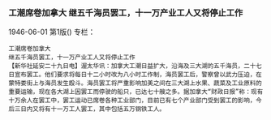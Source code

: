 ### 工潮席卷加拿大  继五千海员罢工，十一万产业工人又将停止工作

1946-06-01
第1版()
专栏：

    工潮席卷加拿大
    继五千海员罢工，十一万产业工人又将停止工作
    【新华社延安二十九日电】渥太华讯：加拿大工潮日益扩大，沿海及三大湖的五千海员，二十七日宣布罢工。他们要求将每日十二小时改为八小时工作制，海员罢工后，警察曾以武力压迫，在蒙特娄街上与海员发生殴斗。海员罢工将严重影响加美之间在三大湖上水果、蔬菜及工业原料的重要运输，现在各大湖上因罢工而停驶的船只，已达七十艘之多。据加拿大“财政日报”称：现有十万余人在罢工中，罢工运动已席卷各种工业部门，目前已有七个产业部门受到罢工的影响，今后三日内又将有十一万工人罢工，其中包括五万钢铁工人。
